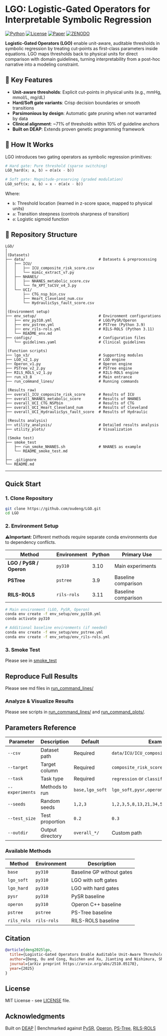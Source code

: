 # LGO: Logistic-Gated Operators for Interpretable Symbolic Regression

[![Python](https://img.shields.io/badge/python-3.10-blue.svg)](https://python.org)
[![License](https://img.shields.io/badge/license-MIT-green.svg)](LICENSE)
[![Paper](https://img.shields.io/badge/paper-arXiv-b31b1b.svg)](https://arxiv.org/abs/2510.05178) 
[![ZENODO](https://zenodo.org/badge/DOI/10.5281/zenodo.17299423.svg)](https://zenodo.org/records/17299423) 


**Logistic-Gated Operators (LGO)** enable unit-aware, auditable thresholds in symbolic regression by treating cut-points as first-class parameters inside equations. LGO maps thresholds back to physical units for direct comparison with domain guidelines, turning interpretability from a post-hoc narrative into a modeling constraint.

## 🎯 Key Features

- **Unit-aware thresholds**: Explicit cut-points in physical units (e.g., mmHg, mmol/L, mg/dL)
- **Hard/Soft gate variants**: Crisp decision boundaries or smooth transitions
- **Parsimonious by design**: Automatic gate pruning when not warranted by data
- **Clinical alignment**: ~71% of thresholds within 10% of guideline anchors
- **Built on DEAP**: Extends proven genetic programming framework

## 🔬 How It Works

LGO introduces two gating operators as symbolic regression primitives:

```python
# Hard gate: Pure threshold (sparse switching)
LGO_hard(x; a, b) = σ(a(x - b))

# Soft gate: Magnitude-preserving (graded modulation)  
LGO_soft(x; a, b) = x · σ(a(x - b))
```

Where:
- `b`: Threshold location (learned in z-score space, mapped to physical units)
- `a`: Transition steepness (controls sharpness of transition)
- `σ`: Logistic sigmoid function


## 📁 Repository Structure
```
LGO/
│
│(Datasets)
├── data/                                 # Datasets & preprocessing
│   ├── ICU/
│   │   ├── ICU_composite_risk_score.csv
│   │   └── mimic_extract_v7.py
│   ├── NHANES/          
│   │   ├── NHANES_metabolic_score.csv
│   │   └── fm_XPT_toCSV_v4_3.py       
│   └── UCI/
│       ├── CTG_nsp_bin.csv
│       ├── Heart_Cleveland_num.csv
│       └── HydraulicSys_fault_score.csv
│
│(Environment setup) 
├── env_setup/                            # Environment configurations
│   ├── env_py310.yml                     # LGO/PySR/Operon
│   ├── env_pstree.yml                    # PSTree (Python 3.9)
│   ├── env_rils-rols.yml                 # RILS-ROLS (Python 3.11)
│   └── README_env.md
├── configs/                              # Configuration files
│   └── guidelines.yaml                   # Clinical guidelines
│
│(Function scripts)
├── lgo_v3/                               # Supporting modules
├── LGO_v2_1.py                           # LGO engine
├── Operon_v1.py                          # Operon engine
├── PSTree_v2_2.py                        # PSTree engine
├── RILS_ROLS_v2_1.py                     # RILS-ROLS engine
├── run_v3_8                              # Main entrance
├── run_command_lines/                    # Running commands
│
│(Results raw)
├── overall_ICU_composite_risk_score      # Results of ICU
├── overall_NHANES_metabolic_score        # Results of NHANES
├── overall_UCI_CTG_NSPbin                # Results of CTG
├── overall_UCI_Heart_Cleveland_num       # Results of Cleveland
├── overall_UCI_HydraulicSys_fault_score  # Results of Hydraulic
│
│(Results analysis)
├── utility_analysis/                     # Detailed results analysis
├── utility_plots/                        # Visualization
│
│(Smoke test)                             
├── smoke_test
│   ├── run_smoke_NHANES.sh               # NHANES as example
│   └── README_smoke_test.md
│
├── .gitignore
└── README.md
```
---

## Quick Start

### 1. Clone Repository
```bash
git clone https://github.com/oudeng/LGO.git
cd LGO
```

### 2. Environment Setup

⚠️**Important**: Different methods require separate conda environments due to dependency conflicts.

| Method | Environment | Python | Primary Use |
|--------|------------|--------|-------------|
| **LGO / PySR / Operon** | `py310` | 3.10 | Main experiments |
| **PSTree** | `pstree` | 3.9 | Baseline comparison |
| **RILS-ROLS** | `rils-rols` | 3.11 | Baseline comparison |

```bash
# Main environment (LGO, PySR, Operon)
conda env create -f env_setup/env_py310.yml
conda activate py310

# Additional baseline environments (if needed)
conda env create -f env_setup/env_pstree.yml
conda env create -f env_setup/env_rils-rols.yml
```

### 3. Smoke Test
Please see in [smoke_test](smoke_test/)

## Reproduce Full Results

Please see md files in [run_command_lines/](run_command_lines/)

### Analyze & Visualize Results

Please see scripts in [run_command_lines/](run_command_lines/) and [run_command_plots/](run_command_lines/).


## Parameters Reference

| Parameter | Description | Default | Example |
|-----------|-------------|---------|---------|
| `--csv` | Dataset path | Required | `data/ICU/ICU_composite_risk_score.csv` |
| `--target` | Target column | Required | `composite_risk_score` |
| `--task` | Task type | Required | `regression` or `classification` |
| `--experiments` | Methods to run | `base,lgo_soft` | `lgo_soft,pysr,operon` |
| `--seeds` | Random seeds | `1,2,3` | `1,2,3,5,8,13,21,34,55,89` |
| `--test_size` | Test proportion | `0.2` | `0.3` |
| `--outdir` | Output directory | `overall_*/` | Custom path |

### Available Methods

| Method | Environment | Description |
|--------|-------------|-------------|
| `base` | `py310` | Baseline GP without gates |
| `lgo_soft` | `py310` | LGO with soft gates |
| `lgo_hard` | `py310` | LGO with hard gates |
| `pysr` | `py310` | PySR baseline |
| `operon` | `py310` | Operon C++ baseline |
| `pstree` | `pstree` | PS-Tree baseline |
| `rils_rols` | `rils-rols` | RILS-ROLS baseline |

## Citation

```bibtex
@article{deng2025lgo,
  title={Logistic-Gated Operators Enable Auditable Unit-Aware Thresholds in Symbolic Regression},
  author={Deng, Ou and Cong, Ruichen and Xu, Jianting and Nishimura, Shoji and Ogihara, Atsushi and Jin, Qun},
  journal={arXiv preprint https://arxiv.org/abs/2510.05178},
  year={2025}
}
```

## License

MIT License - see [LICENSE](LICENSE) file.

## Acknowledgments

Built on [DEAP](https://github.com/DEAP/deap) | Benchmarked against [PySR](https://github.com/MilesCranmer/PySR), [Operon](https://github.com/heal-research/pyoperon), [PS-Tree](https://github.com/hengzhe-zhang/PS-Tree), [RILS-ROLS](https://github.com/kartelj/rils-rols)
